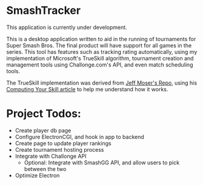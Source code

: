 # SmashTracker

This application is currently under development.

This is a desktop application written to aid in the running of tournaments for Super Smash Bros. The final product will have support for all games in the series. This tool has features such as tracking rating automatically, using my implementation of Microsoft's TrueSkill algorithm, tournament creation and management tools using Challonge.com's API, and even match scheduling tools. 

The TrueSkill implementation was derived from [Jeff Moser's Repo](https://github.com/moserware/Skills), using his [Computing Your Skill article](http://www.moserware.com/2010/03/computing-your-skill.html) to help me understand how it works.

# Project Todos:
* Create player db page
* Configure ElectronCGI, and hook in app to backend
* Create page to update player rankings
* Create tournament hosting process
* Integrate with Challonge API
    * Optional: Integrate with SmashGG API, and allow users to pick between the two
* Optimize Electron

